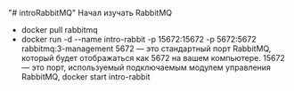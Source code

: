 "# introRabbitMQ" 
Начал изучать RabbitMQ
- docker pull rabbitmq
- docker run -d --name intro-rabbit -p 15672:15672 -p 5672:5672 rabbitmq:3-management
5672 — это стандартный порт RabbitMQ, который будет отображаться как 5672 на вашем компьютере.
15672 — это порт, используемый подключаемым модулем управления RabbitMQ, 
docker start intro-rabbit


  